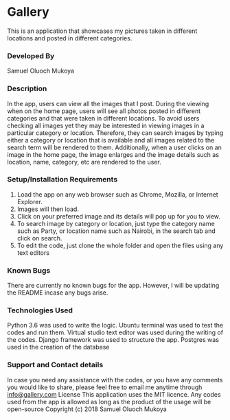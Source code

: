 # Gallery
This is an application that showcases my pictures taken in different locations and posted in different categories.

### Developed By
Samuel Oluoch Mukoya

### Description
In the app, users can view all the images that I post. During the viewing when on the home page, users will see all photos posted in different categories and that were taken in different locations. To avoid users checking all images yet they may be interested in viewing images in a particular category or location. Therefore, they can search images by typing either a category or location that is available and all images related to the search term will be rendered to them. Additionally, when a user clicks on an image in the home page, the image enlarges and the image details such as location, name, category, etc are rendered to the user.


### Setup/Installation Requirements
1. Load the app on any web browser such as Chrome, Mozilla, or Internet Explorer.
2. Images will then load.
3. Click on your preferred image and its details will pop up for you to view.
4. To search image by category or location, just type the category name such as Party, or location name such as Nairobi, in the search tab and click on search.
5. To edit the code, just clone the whole folder and open the files using any text editors



### Known Bugs
There are currently no known bugs for the app. However, I will be updating the README incase any bugs arise.

### Technologies Used
Python 3.6 was used to write the logic.
Ubuntu terminal was used to test the codes and run them.
Virtual studio text editor was used during the writing of the codes.
Django framework was used to structure the app.
Postgres was used in the creation of the database


### Support and Contact details
In case you need any assistance with the codes, or you have any comments you would like to share, please feel free to email me anytime through info@gallery.com License This application uses the MIT licence. Any codes used from the app is allowed as long as the product of the usage will be open-source Copyright (c) 2018 Samuel Oluoch Mukoya